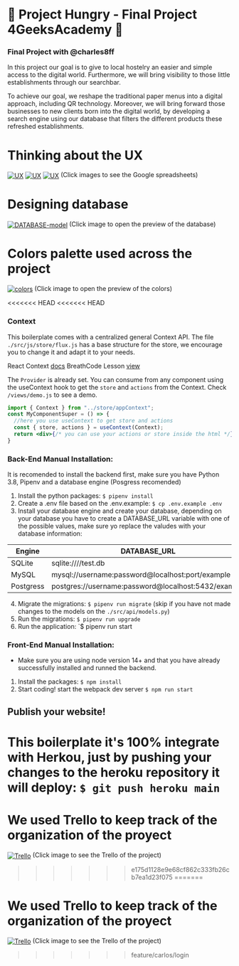 # 🍔 Project Hungry - Final Project 4GeeksAcademy 🍴
### Final Project with @charles8ff

In this project our goal is to give to local hostelry an easier and simple access to the digital world. Furthermore, we will bring visibility 
to those little establishments through our searchbar.

To achieve our goal, we reshape the traditional paper menus into a digital approach, including QR technology. Moreover, we will bring forward 
those businesses to new clients born into the digital world, by developing a search engine using our database that filters the different products
these refreshed establishments.

# Thinking about the UX
<a href="https://docs.google.com/spreadsheets/d/1GkgkEOZP4fDDO_FT29dnPJT-r2ZatEt_L4DRrKOZQ4c/edit?usp=sharing" target="_blank"><img align="center" src="https://i.imgur.com/mWDYnF3.png" alt="UX" border="0" /></a>
<a href="https://docs.google.com/spreadsheets/d/1GkgkEOZP4fDDO_FT29dnPJT-r2ZatEt_L4DRrKOZQ4c/edit?usp=sharing" target="_blank"><img align="center" src="https://i.imgur.com/bB88i7K.png" alt="UX" border="0" /></a>
<a href="https://docs.google.com/spreadsheets/d/1GkgkEOZP4fDDO_FT29dnPJT-r2ZatEt_L4DRrKOZQ4c/edit?usp=sharing" target="_blank"><img align="center" src="https://i.imgur.com/HYECyUP.png" alt="UX" border="0" /></a>
(Click images to see the Google spreadsheets)

# Designing database
<a href="https://app.quickdatabasediagrams.com/#/d/CYSjvQ" target="_blank"><img align="center" src="https://i.imgur.com/evpMqPK.jpg" alt="DATABASE-model" border="0" /></a>
(Click image to open the preview of the database)

# Colors palette used across the project
<a href="https://coolors.co/191919-cdcdcd-ffffff-f44708-ed750b-f6b983-58c7e0" target="_blank"><img align="center" src="https://i.imgur.com/jgF5msE.png" alt="colors" border="0" /></a>
(Click image to open the preview of the colors)

<<<<<<< HEAD
<<<<<<< HEAD
### Context
This boilerplate comes with a centralized general Context API. The file `./src/js/store/flux.js` has a base structure for the store, we encourage you to change it and adapt it to your needs.

React Context [docs](https://reactjs.org/docs/context.html)
BreathCode Lesson [view](https://content.breatheco.de/lesson/react-hooks-explained)

The `Provider` is already set. You can consume from any component using the useContext hook to get the `store` and `actions` from the Context. Check `/views/demo.js` to see a demo.

```jsx
import { Context } from "../store/appContext";
const MyComponentSuper = () => {
  //here you use useContext to get store and actions
  const { store, actions } = useContext(Context);
  return <div>{/* you can use your actions or store inside the html */}</div>
}
```

### Back-End Manual Installation:

It is recomended to install the backend first, make sure you have Python 3.8, Pipenv and a database engine (Posgress recomended)

1. Install the python packages: `$ pipenv install`
2. Create a .env file based on the .env.example: `$ cp .env.example .env`
3. Install your database engine and create your database, depending on your database you have to create a DATABASE_URL variable with one of the possible values, make sure yo replace the valudes with your database information:

| Engine	| DATABASE_URL 						|
| ------------- | ----------------------------------------------------- |
| SQLite	| sqlite:////test.db	 				|
| MySQL		| mysql://username:password@localhost:port/example	|
| Postgress	| postgres://username:password@localhost:5432/example 	|

4. Migrate the migrations: `$ pipenv run migrate` (skip if you have not made changes to the models on the `./src/api/models.py`)
5. Run the migrations: `$ pipenv run upgrade`
6. Run the application: `$ pipenv run start


### Front-End Manual Installation:

- Make sure you are using node version 14+ and that you have already successfully installed and runned the backend.

1. Install the packages: `$ npm install`
2. Start coding! start the webpack dev server `$ npm run start`

## Publish your website!

This boilerplate it's 100% integrate with Herkou, just by pushing your changes to the heroku repository it will deploy: `$ git push heroku main`
=======
# We used Trello to keep track of the organization of the proyect
<a href="https://trello.com/invite/b/qZXdt2L6/0a04ac85f62d8b8c495bfb3a255fd93b/proyecto-hambre-%F0%9F%8D%94" target="_blank"><img align="center" src="https://i.imgur.com/RbU9LYg.jpg" alt="Trello" border="0" /></a>
(Click image to see the Trello of the project)
>>>>>>> e175d1128e9e68cf862c333fb26cb7ea1d23f075
=======
# We used Trello to keep track of the organization of the proyect
<a href="https://trello.com/invite/b/qZXdt2L6/0a04ac85f62d8b8c495bfb3a255fd93b/proyecto-hambre-%F0%9F%8D%94" target="_blank"><img align="center" src="https://i.imgur.com/RbU9LYg.jpg" alt="Trello" border="0" /></a>
(Click image to see the Trello of the project)
>>>>>>> feature/carlos/login

